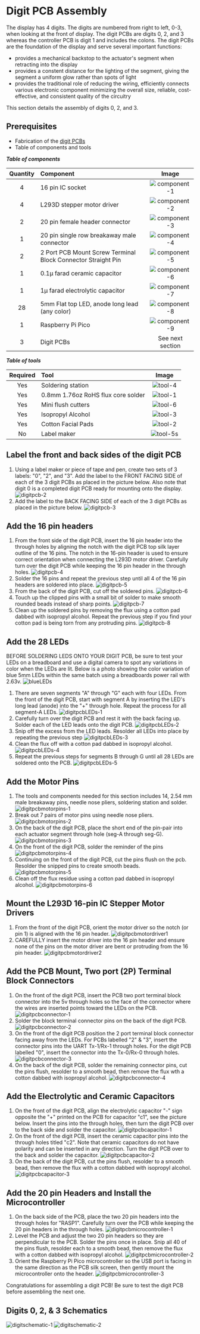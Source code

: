 # Digit PCB Assembly

The display has 4 digits. The digits are numbered from right to left, 0-3, when looking at the front of display. The digit PCBs are digits 0, 2, and 3 whereas the controller PCB is digit 1 and includes the colons. The digit PCBs are the foundation of the display and serve several important functions:

- provides a mechanical backstop to the actuator's segment when retracting into the display
- provides a constent distance for the lighting of the segment, giving the segment a uniform glow rather than spots of light
- provides the traditional role of reducing the wiring, efficiently connects various electronic component minimizing the overall size, reliable, cost-effective, and consistent quality of the circuitry

This section details the assembly of digits 0, 2, and 3.

## Prerequisites

- Fabrication of the [digit PCBs](../createandorder/pcb.md)
- Table of components and tools

***Table of components***

| Quantity | Component | Image |
| :--: | :------| :-----: |
| 4 | 16 pin IC socket | ![component-1](../img/component/component-1.webp)|
| 4 | L293D stepper motor driver | ![component-2](../img/component/component-2.webp)|
| 2 | 20 pin female header connector | ![component-3](../img/component/component-3.webp)|
| 1 | 20 pin single row breakaway male connector | ![component-4](../img/component/component-4.webp)|
| 2 | 2 Port PCB Mount Screw Terminal Block Connector Straight Pin | ![component-5](../img/component/component-5.webp)|
| 1 | 0.1μ farad ceramic capacitor | ![component-6](../img/component/component-6.webp)|
| 1 | 1μ farad electrolytic capacitor | ![component-7](../img/component/component-7.webp)|
| 28 | 5mm Flat top LED, anode long lead (any color) | ![component-8](../img/component/component-8.webp)|
| 1 | Raspberry Pi Pico | ![component-9](../img/component/component-9.webp)|
| 3 | Digit PCBs | See next section |

***Table of tools***

| Required | Tool | Image |
| :---: | :------- | :---: |
| Yes | Soldering station    | ![tool-4](../img/tools/tool-4.webp)|
| Yes | 0.8mm 1.76oz RoHS flux core solder | ![tool-1](../img/tools/tool-1.webp)|
| Yes | Mini flush cutters   | ![tool-6](../img/tools/tool-6.webp)|
| Yes | Isopropyl Alcohol | ![tool-3](../img/tools/tool-3.webp)|
| Yes | Cotton Facial Pads | ![tool-2](../img/tools/tool-2.webp)|
| No  | Label maker | ![tool-5s](../img/tools/tool-5.webp) |

## Label the front and back sides of the digit PCB

1. Using a label maker or piece of tape and pen, create two sets of 3 labels: "0", "2", and "3". Add the label to the FRONT FACING SIDE of each of the 3 digit PCBs as placed in the picture below. Also note that digit 0 is a completed digit PCB ready for mounting onto the display.
![digitpcb-2](../img/digit-pcb/2-digit-pcb.webp)
1. Add the label to the BACK FACING SIDE of each of the 3 digit PCBs as placed in the picture below.
![digitpcb-3](../img/digit-pcb/3-digit-pcb.webp)

## Add the 16 pin headers

1. From the front side of the digit PCB, insert the 16 pin header into the through holes by aligning the notch with the digit PCB top silk layer outline of the 16 pins. The notch in the 16-pin header is used to ensure correct orientation when connecting the L293D motor driver. Carefully turn over the digit PCB while keeping the 16 pin header in the through holes.
![digitpcb-4](../img/digit-pcb/4-digit-pcb.webp)
1. Solder the 16 pins and repeat the previous step until all 4 of the 16 pin headers are soldered into place.
![digitpcb-5](../img/digit-pcb/5-digit-pcb.webp)
1. From the back of the digit PCB, cut off the soldered pins.
![digitpcb-6](../img/digit-pcb/6-digit-pcb.webp)
1. Touch up the clipped pins with a small bit of solder to make smooth rounded beads instead of sharp points.
![digitpcb-7](../img/digit-pcb/7-digit-pcb.webp)
1. Clean up the soldered pins by removing the flux using a cotton pad dabbed with isopropyl alcohol. Repeat the previous step if you find your cotton pad is being torn from any protruding pins.
![digitpcb-8](../img/digit-pcb/8-digit-pcb.webp)

## Add the 28 LEDs

BEFORE SOLDERING LEDS ONTO YOUR DIGIT PCB, be sure to test your LEDs on a breadboard and use a digital camera to spot any variations in color when the LEDs are lit. Below is a photo showing the color variation of blue 5mm LEDs within the same batch using a breadboards power rail with 2.63v.
![blueLEDs](../img/digit-pcb/ledcolors.webp)

1. There are seven segments "A" through "G" each with four LEDs. From the front of the digit PCB, start with segment A by inserting the LED's long lead (anode) into the "+" through hole. Repeat the process for all segment-A LEDs.
![digitpcbLEDs-1](../img/digit-pcb/1-digit-pcb-LED.webp)
1. Carefully turn over the digit PCB and rest it with the back facing up. Solder each of the LED leads onto the digit PCB.
![digitpcbLEDs-2](../img/digit-pcb/2-digit-pcb-LED.webp)
1. Snip off the excess from the LED leads. Resolder all LEDs into place by repeating the previous step
![digitpcbLEDs-3](../img/digit-pcb/3-digit-pcb-LED.webp)
1. Clean the flux off with a cotton pad dabbed in isopropyl alcohol.
![digitpcbLEDs-4](../img/digit-pcb/4-digit-pcb-LED.webp)
1. Repeat the previous steps for segments B through G until all 28 LEDs are soldered onto the PCB.
![digitpcbLEDs-5](../img/digit-pcb/5-digit-pcb-LED.webp)

## Add the Motor Pins

1. The tools and components needed for this section includes 14, 2.54 mm male breakaway pins, needle nose pliers, soldering station and solder.
![digitpcbmotorpins-1](../img/digit-pcb/1-digit-pcb-motorpins.webp)
1. Break out 7 pairs of motor pins using needle nose pliers.
![digitpcbmotorpins-2](../img/digit-pcb/2-digit-pcb-motorpins.webp)
1. On the back of the digit PCB, place the short end of the pin-pair into each actuator segment through hole (seg-A through seg-G).
![digitpcbmotorpins-3](../img/digit-pcb/3-digit-pcb-motorpins.webp)
1. On the front of the digit PCB, solder the reminder of the pins
![digitpcbmotorpins-4](../img/digit-pcb/4-digit-pcb-motorpins.webp)
1. Continuing on the front of the digit PCB, cut the pins flush on the pcb. Resolder the snipped pins to create smooth beads.
![digitpcbmotorpins-5](../img/digit-pcb/5-digit-pcb-motorpins.webp)
1. Clean off the flux residue using a cotton pad dabbed in isopropyl alcohol.
![digitpcbmotorpins-6](../img/digit-pcb/6-digit-pcb-motorpins.webp)

## Mount the L293D 16-pin IC Stepper Motor Drivers

1. From the front of the digit PCB, orient the motor driver so the notch (or pin 1) is aligned with the 16 pin header.
![digitpcbmotordriver1](../img/digit-pcb/1-digit-pcb-motordriver.webp)
1. CAREFULLY insert the motor driver into the 16 pin header and ensure none of the pins on the motor driver are bent or protruding from the 16 pin header.
![digitpcbmotordriver2](../img/digit-pcb/2-digit-pcb-motordriver.webp)

## Add the PCB Mount, Two port (2P) Terminal Block Connectors

1. On the front of the digit PCB, insert the PCB two port terminal block connector into the 5v through holes so the face of the connector where the wires are inserted points toward the LEDs on the PCB.
![digitpcbconnector-1](../img/digit-pcb/1-digit-pcb-connector.webp)
1. Solder the block terminal connector pins on the back of the digit PCB.
![digitpcbconnector-2](../img/digit-pcb/2-digit-pcb-connector.webp)
1. On the front of the digit PCB position the 2 port terminal block connector facing away from the LEDs. For PCBs labelled "2" & "3", insert the connector pins into the UART Tx-1/Rx-1 through holes. For the digit PCB labelled "0", insert the connector into the Tx-0/Rx-0 through holes.
![digitpcbconnector-3](../img/digit-pcb/3-digit-pcb-connector.webp)
1. On the back of the digit PCB, solder the remaining connector pins, cut the pins flush, resolder to a smooth bead, then remove the flux wth a cotton dabbed with isopropyl alcohol.
![digitpcbconnector-4](../img/digit-pcb/4-digit-pcb-connector.webp)

## Add the Electrolytic and Ceramic Capacitors

1. On the front of the digit PCB, align the electrolytic capacitor "-" sign opposite the "+" printed on the PCB for capacitor "c1", see the picture below. Insert the pins into the through holes, then turn the digit PCB over to the back side and solder the capacitor.
![digitpcbcapacitor-1](../img/digit-pcb/1-digit-pcb-capacitor.webp)
1. On the front of the digit PCB, insert the ceramic capacitor pins into the through holes titled "c2". Note that ceramic capacitors do not have polarity and can be inserted in any direction. Turn the digit PCB over to the back and solder the capacitor.
![digitpcbcapacitor-2](../img/digit-pcb/2-digit-pcb-capacitor.webp)
1. On the back of the digit PCB, cut the pins flush, resolder to a smooth bead, then remove the flux with a cotton dabbed with isopropyl alcohol.
![digitpcbcapacitor-3](../img/digit-pcb/3-digit-pcb-capacitor.webp)

## Add the 20 pin Headers and Install the Microcontroller

1. On the back side of the PCB, place the two 20 pin headers into the through holes for "RASP1". Carefully turn over the PCB while keeping the 20 pin headers in the through holes.
![digitpcbmicrocontroller-1](../img/digit-pcb/1-digit-pcb-micro.webp)
1. Level the PCB and adjust the two 20 pin headers so they are perpendicular to the PCB. Solder the pins once in place. Snip all 40 of the pins flush, resolder each to a smooth bead, then remove the flux with a cotton dabbed with isopropyl alcohol.
![digitpcbmicrocontroller-2](../img/digit-pcb/2-digit-pcb-micro.webp)
1. Orient the Raspberry Pi Pico microcontroller so the USB port is facing in the same direction as the PCB silk screen, then gently mount the microcontroller onto the header.
![digitpcbmicrocontroller-3](../img/digit-pcb/3-digit-pcb-micro.webp)

Congratulations for assembling a digit PCB! Be sure to test the digit PCB before assembling the next one.

## Digits 0, 2, & 3 Schematics

![digitschematic-1](../img/digit-pcb/digit-schematic-motorcontrollers.png)
![digitschematic-2](../img/digit-pcb/digit-schematic-microcontroller.webp)

